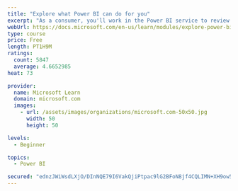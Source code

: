 ```yaml
---
title: "Explore what Power BI can do for you"
excerpt: "As a consumer, you'll work in the Power BI service to review and interact with content that has been shared with you. This module provides the foundational information that you need to work effectively in the Power BI service."
webUrl: https://docs.microsoft.com/en-us/learn/modules/explore-power-bi-service/
type: course
price: Free
length: PT1H9M
ratings:
  count: 5847
  average: 4.6652985
heat: 73

provider:
  name: Microsoft Learn
  domain: microsoft.com
  images:
    - url: /assets/images/organizations/microsoft.com-50x50.jpg
      width: 50
      height: 50

levels:
  - Beginner

topics:
  - Power BI

secured: "ednzJWiWsdLXjO/DInNQE79I6VakQjiPtpac9lG2BFoN8jf4CQLIMN+XH9ow5Os0SY7EjEtL4Hig/XfIeVNPzE7IJunISwpSJtiu4jacNXcqmBLA1SJx/ByXMofpJASeuFC4pPmR2+FQTGbfmArUEmTOICk/obSuy1T7D22z5EysBCYqgeTPI2lZjzCPm/XamINZEWAw0jPhwV5R5pT1mzSanbx4NLuna5bIgs6a4zwQ/2KY9x9F4hu3/h04sJOAVSY9gVMIECJ/ZhhULEDkE4wYX896afraGVpKE2OAVAz3iPAWU0mPY64tlDMhje1ZZ7ftbH6GJ8U68s0ty6YoS6Ai8KEwhKtqMQzDMSbwKvZslYt7fXg/FiTepQN1lial571svclspYe83Ulxm0uy/w==;StgQCG4bTYdMdLdElxzIHw=="
---
```


